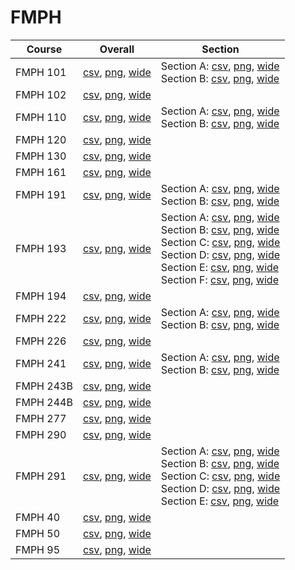 # FMPH

| Course | Overall | Section |
| ------ | ------- | ------- |
| FMPH 101 | [csv](https://github.com/UCSD-Historical-Enrollment-Data/2024Winter/blob/main/overall/FMPH%20101.csv), [png](https://raw.githubusercontent.com/UCSD-Historical-Enrollment-Data/2024Winter/main/plot_overall/FMPH%20101.png), [wide](https://raw.githubusercontent.com/UCSD-Historical-Enrollment-Data/2024Winter/main/plot_overall_wide/FMPH%20101.png) | Section A: [csv](https://github.com/UCSD-Historical-Enrollment-Data/2024Winter/blob/main/section/FMPH%20101_A.csv), [png](https://raw.githubusercontent.com/UCSD-Historical-Enrollment-Data/2024Winter/main/plot_section/FMPH%20101_A.png), [wide](https://raw.githubusercontent.com/UCSD-Historical-Enrollment-Data/2024Winter/main/plot_section_wide/FMPH%20101_A.png)<br>Section B: [csv](https://github.com/UCSD-Historical-Enrollment-Data/2024Winter/blob/main/section/FMPH%20101_B.csv), [png](https://raw.githubusercontent.com/UCSD-Historical-Enrollment-Data/2024Winter/main/plot_section/FMPH%20101_B.png), [wide](https://raw.githubusercontent.com/UCSD-Historical-Enrollment-Data/2024Winter/main/plot_section_wide/FMPH%20101_B.png) |
| FMPH 102 | [csv](https://github.com/UCSD-Historical-Enrollment-Data/2024Winter/blob/main/overall/FMPH%20102.csv), [png](https://raw.githubusercontent.com/UCSD-Historical-Enrollment-Data/2024Winter/main/plot_overall/FMPH%20102.png), [wide](https://raw.githubusercontent.com/UCSD-Historical-Enrollment-Data/2024Winter/main/plot_overall_wide/FMPH%20102.png) |  |
| FMPH 110 | [csv](https://github.com/UCSD-Historical-Enrollment-Data/2024Winter/blob/main/overall/FMPH%20110.csv), [png](https://raw.githubusercontent.com/UCSD-Historical-Enrollment-Data/2024Winter/main/plot_overall/FMPH%20110.png), [wide](https://raw.githubusercontent.com/UCSD-Historical-Enrollment-Data/2024Winter/main/plot_overall_wide/FMPH%20110.png) | Section A: [csv](https://github.com/UCSD-Historical-Enrollment-Data/2024Winter/blob/main/section/FMPH%20110_A.csv), [png](https://raw.githubusercontent.com/UCSD-Historical-Enrollment-Data/2024Winter/main/plot_section/FMPH%20110_A.png), [wide](https://raw.githubusercontent.com/UCSD-Historical-Enrollment-Data/2024Winter/main/plot_section_wide/FMPH%20110_A.png)<br>Section B: [csv](https://github.com/UCSD-Historical-Enrollment-Data/2024Winter/blob/main/section/FMPH%20110_B.csv), [png](https://raw.githubusercontent.com/UCSD-Historical-Enrollment-Data/2024Winter/main/plot_section/FMPH%20110_B.png), [wide](https://raw.githubusercontent.com/UCSD-Historical-Enrollment-Data/2024Winter/main/plot_section_wide/FMPH%20110_B.png) |
| FMPH 120 | [csv](https://github.com/UCSD-Historical-Enrollment-Data/2024Winter/blob/main/overall/FMPH%20120.csv), [png](https://raw.githubusercontent.com/UCSD-Historical-Enrollment-Data/2024Winter/main/plot_overall/FMPH%20120.png), [wide](https://raw.githubusercontent.com/UCSD-Historical-Enrollment-Data/2024Winter/main/plot_overall_wide/FMPH%20120.png) |  |
| FMPH 130 | [csv](https://github.com/UCSD-Historical-Enrollment-Data/2024Winter/blob/main/overall/FMPH%20130.csv), [png](https://raw.githubusercontent.com/UCSD-Historical-Enrollment-Data/2024Winter/main/plot_overall/FMPH%20130.png), [wide](https://raw.githubusercontent.com/UCSD-Historical-Enrollment-Data/2024Winter/main/plot_overall_wide/FMPH%20130.png) |  |
| FMPH 161 | [csv](https://github.com/UCSD-Historical-Enrollment-Data/2024Winter/blob/main/overall/FMPH%20161.csv), [png](https://raw.githubusercontent.com/UCSD-Historical-Enrollment-Data/2024Winter/main/plot_overall/FMPH%20161.png), [wide](https://raw.githubusercontent.com/UCSD-Historical-Enrollment-Data/2024Winter/main/plot_overall_wide/FMPH%20161.png) |  |
| FMPH 191 | [csv](https://github.com/UCSD-Historical-Enrollment-Data/2024Winter/blob/main/overall/FMPH%20191.csv), [png](https://raw.githubusercontent.com/UCSD-Historical-Enrollment-Data/2024Winter/main/plot_overall/FMPH%20191.png), [wide](https://raw.githubusercontent.com/UCSD-Historical-Enrollment-Data/2024Winter/main/plot_overall_wide/FMPH%20191.png) | Section A: [csv](https://github.com/UCSD-Historical-Enrollment-Data/2024Winter/blob/main/section/FMPH%20191_A.csv), [png](https://raw.githubusercontent.com/UCSD-Historical-Enrollment-Data/2024Winter/main/plot_section/FMPH%20191_A.png), [wide](https://raw.githubusercontent.com/UCSD-Historical-Enrollment-Data/2024Winter/main/plot_section_wide/FMPH%20191_A.png)<br>Section B: [csv](https://github.com/UCSD-Historical-Enrollment-Data/2024Winter/blob/main/section/FMPH%20191_B.csv), [png](https://raw.githubusercontent.com/UCSD-Historical-Enrollment-Data/2024Winter/main/plot_section/FMPH%20191_B.png), [wide](https://raw.githubusercontent.com/UCSD-Historical-Enrollment-Data/2024Winter/main/plot_section_wide/FMPH%20191_B.png) |
| FMPH 193 | [csv](https://github.com/UCSD-Historical-Enrollment-Data/2024Winter/blob/main/overall/FMPH%20193.csv), [png](https://raw.githubusercontent.com/UCSD-Historical-Enrollment-Data/2024Winter/main/plot_overall/FMPH%20193.png), [wide](https://raw.githubusercontent.com/UCSD-Historical-Enrollment-Data/2024Winter/main/plot_overall_wide/FMPH%20193.png) | Section A: [csv](https://github.com/UCSD-Historical-Enrollment-Data/2024Winter/blob/main/section/FMPH%20193_A.csv), [png](https://raw.githubusercontent.com/UCSD-Historical-Enrollment-Data/2024Winter/main/plot_section/FMPH%20193_A.png), [wide](https://raw.githubusercontent.com/UCSD-Historical-Enrollment-Data/2024Winter/main/plot_section_wide/FMPH%20193_A.png)<br>Section B: [csv](https://github.com/UCSD-Historical-Enrollment-Data/2024Winter/blob/main/section/FMPH%20193_B.csv), [png](https://raw.githubusercontent.com/UCSD-Historical-Enrollment-Data/2024Winter/main/plot_section/FMPH%20193_B.png), [wide](https://raw.githubusercontent.com/UCSD-Historical-Enrollment-Data/2024Winter/main/plot_section_wide/FMPH%20193_B.png)<br>Section C: [csv](https://github.com/UCSD-Historical-Enrollment-Data/2024Winter/blob/main/section/FMPH%20193_C.csv), [png](https://raw.githubusercontent.com/UCSD-Historical-Enrollment-Data/2024Winter/main/plot_section/FMPH%20193_C.png), [wide](https://raw.githubusercontent.com/UCSD-Historical-Enrollment-Data/2024Winter/main/plot_section_wide/FMPH%20193_C.png)<br>Section D: [csv](https://github.com/UCSD-Historical-Enrollment-Data/2024Winter/blob/main/section/FMPH%20193_D.csv), [png](https://raw.githubusercontent.com/UCSD-Historical-Enrollment-Data/2024Winter/main/plot_section/FMPH%20193_D.png), [wide](https://raw.githubusercontent.com/UCSD-Historical-Enrollment-Data/2024Winter/main/plot_section_wide/FMPH%20193_D.png)<br>Section E: [csv](https://github.com/UCSD-Historical-Enrollment-Data/2024Winter/blob/main/section/FMPH%20193_E.csv), [png](https://raw.githubusercontent.com/UCSD-Historical-Enrollment-Data/2024Winter/main/plot_section/FMPH%20193_E.png), [wide](https://raw.githubusercontent.com/UCSD-Historical-Enrollment-Data/2024Winter/main/plot_section_wide/FMPH%20193_E.png)<br>Section F: [csv](https://github.com/UCSD-Historical-Enrollment-Data/2024Winter/blob/main/section/FMPH%20193_F.csv), [png](https://raw.githubusercontent.com/UCSD-Historical-Enrollment-Data/2024Winter/main/plot_section/FMPH%20193_F.png), [wide](https://raw.githubusercontent.com/UCSD-Historical-Enrollment-Data/2024Winter/main/plot_section_wide/FMPH%20193_F.png) |
| FMPH 194 | [csv](https://github.com/UCSD-Historical-Enrollment-Data/2024Winter/blob/main/overall/FMPH%20194.csv), [png](https://raw.githubusercontent.com/UCSD-Historical-Enrollment-Data/2024Winter/main/plot_overall/FMPH%20194.png), [wide](https://raw.githubusercontent.com/UCSD-Historical-Enrollment-Data/2024Winter/main/plot_overall_wide/FMPH%20194.png) |  |
| FMPH 222 | [csv](https://github.com/UCSD-Historical-Enrollment-Data/2024Winter/blob/main/overall/FMPH%20222.csv), [png](https://raw.githubusercontent.com/UCSD-Historical-Enrollment-Data/2024Winter/main/plot_overall/FMPH%20222.png), [wide](https://raw.githubusercontent.com/UCSD-Historical-Enrollment-Data/2024Winter/main/plot_overall_wide/FMPH%20222.png) | Section A: [csv](https://github.com/UCSD-Historical-Enrollment-Data/2024Winter/blob/main/section/FMPH%20222_A.csv), [png](https://raw.githubusercontent.com/UCSD-Historical-Enrollment-Data/2024Winter/main/plot_section/FMPH%20222_A.png), [wide](https://raw.githubusercontent.com/UCSD-Historical-Enrollment-Data/2024Winter/main/plot_section_wide/FMPH%20222_A.png)<br>Section B: [csv](https://github.com/UCSD-Historical-Enrollment-Data/2024Winter/blob/main/section/FMPH%20222_B.csv), [png](https://raw.githubusercontent.com/UCSD-Historical-Enrollment-Data/2024Winter/main/plot_section/FMPH%20222_B.png), [wide](https://raw.githubusercontent.com/UCSD-Historical-Enrollment-Data/2024Winter/main/plot_section_wide/FMPH%20222_B.png) |
| FMPH 226 | [csv](https://github.com/UCSD-Historical-Enrollment-Data/2024Winter/blob/main/overall/FMPH%20226.csv), [png](https://raw.githubusercontent.com/UCSD-Historical-Enrollment-Data/2024Winter/main/plot_overall/FMPH%20226.png), [wide](https://raw.githubusercontent.com/UCSD-Historical-Enrollment-Data/2024Winter/main/plot_overall_wide/FMPH%20226.png) |  |
| FMPH 241 | [csv](https://github.com/UCSD-Historical-Enrollment-Data/2024Winter/blob/main/overall/FMPH%20241.csv), [png](https://raw.githubusercontent.com/UCSD-Historical-Enrollment-Data/2024Winter/main/plot_overall/FMPH%20241.png), [wide](https://raw.githubusercontent.com/UCSD-Historical-Enrollment-Data/2024Winter/main/plot_overall_wide/FMPH%20241.png) | Section A: [csv](https://github.com/UCSD-Historical-Enrollment-Data/2024Winter/blob/main/section/FMPH%20241_A.csv), [png](https://raw.githubusercontent.com/UCSD-Historical-Enrollment-Data/2024Winter/main/plot_section/FMPH%20241_A.png), [wide](https://raw.githubusercontent.com/UCSD-Historical-Enrollment-Data/2024Winter/main/plot_section_wide/FMPH%20241_A.png)<br>Section B: [csv](https://github.com/UCSD-Historical-Enrollment-Data/2024Winter/blob/main/section/FMPH%20241_B.csv), [png](https://raw.githubusercontent.com/UCSD-Historical-Enrollment-Data/2024Winter/main/plot_section/FMPH%20241_B.png), [wide](https://raw.githubusercontent.com/UCSD-Historical-Enrollment-Data/2024Winter/main/plot_section_wide/FMPH%20241_B.png) |
| FMPH 243B | [csv](https://github.com/UCSD-Historical-Enrollment-Data/2024Winter/blob/main/overall/FMPH%20243B.csv), [png](https://raw.githubusercontent.com/UCSD-Historical-Enrollment-Data/2024Winter/main/plot_overall/FMPH%20243B.png), [wide](https://raw.githubusercontent.com/UCSD-Historical-Enrollment-Data/2024Winter/main/plot_overall_wide/FMPH%20243B.png) |  |
| FMPH 244B | [csv](https://github.com/UCSD-Historical-Enrollment-Data/2024Winter/blob/main/overall/FMPH%20244B.csv), [png](https://raw.githubusercontent.com/UCSD-Historical-Enrollment-Data/2024Winter/main/plot_overall/FMPH%20244B.png), [wide](https://raw.githubusercontent.com/UCSD-Historical-Enrollment-Data/2024Winter/main/plot_overall_wide/FMPH%20244B.png) |  |
| FMPH 277 | [csv](https://github.com/UCSD-Historical-Enrollment-Data/2024Winter/blob/main/overall/FMPH%20277.csv), [png](https://raw.githubusercontent.com/UCSD-Historical-Enrollment-Data/2024Winter/main/plot_overall/FMPH%20277.png), [wide](https://raw.githubusercontent.com/UCSD-Historical-Enrollment-Data/2024Winter/main/plot_overall_wide/FMPH%20277.png) |  |
| FMPH 290 | [csv](https://github.com/UCSD-Historical-Enrollment-Data/2024Winter/blob/main/overall/FMPH%20290.csv), [png](https://raw.githubusercontent.com/UCSD-Historical-Enrollment-Data/2024Winter/main/plot_overall/FMPH%20290.png), [wide](https://raw.githubusercontent.com/UCSD-Historical-Enrollment-Data/2024Winter/main/plot_overall_wide/FMPH%20290.png) |  |
| FMPH 291 | [csv](https://github.com/UCSD-Historical-Enrollment-Data/2024Winter/blob/main/overall/FMPH%20291.csv), [png](https://raw.githubusercontent.com/UCSD-Historical-Enrollment-Data/2024Winter/main/plot_overall/FMPH%20291.png), [wide](https://raw.githubusercontent.com/UCSD-Historical-Enrollment-Data/2024Winter/main/plot_overall_wide/FMPH%20291.png) | Section A: [csv](https://github.com/UCSD-Historical-Enrollment-Data/2024Winter/blob/main/section/FMPH%20291_A.csv), [png](https://raw.githubusercontent.com/UCSD-Historical-Enrollment-Data/2024Winter/main/plot_section/FMPH%20291_A.png), [wide](https://raw.githubusercontent.com/UCSD-Historical-Enrollment-Data/2024Winter/main/plot_section_wide/FMPH%20291_A.png)<br>Section B: [csv](https://github.com/UCSD-Historical-Enrollment-Data/2024Winter/blob/main/section/FMPH%20291_B.csv), [png](https://raw.githubusercontent.com/UCSD-Historical-Enrollment-Data/2024Winter/main/plot_section/FMPH%20291_B.png), [wide](https://raw.githubusercontent.com/UCSD-Historical-Enrollment-Data/2024Winter/main/plot_section_wide/FMPH%20291_B.png)<br>Section C: [csv](https://github.com/UCSD-Historical-Enrollment-Data/2024Winter/blob/main/section/FMPH%20291_C.csv), [png](https://raw.githubusercontent.com/UCSD-Historical-Enrollment-Data/2024Winter/main/plot_section/FMPH%20291_C.png), [wide](https://raw.githubusercontent.com/UCSD-Historical-Enrollment-Data/2024Winter/main/plot_section_wide/FMPH%20291_C.png)<br>Section D: [csv](https://github.com/UCSD-Historical-Enrollment-Data/2024Winter/blob/main/section/FMPH%20291_D.csv), [png](https://raw.githubusercontent.com/UCSD-Historical-Enrollment-Data/2024Winter/main/plot_section/FMPH%20291_D.png), [wide](https://raw.githubusercontent.com/UCSD-Historical-Enrollment-Data/2024Winter/main/plot_section_wide/FMPH%20291_D.png)<br>Section E: [csv](https://github.com/UCSD-Historical-Enrollment-Data/2024Winter/blob/main/section/FMPH%20291_E.csv), [png](https://raw.githubusercontent.com/UCSD-Historical-Enrollment-Data/2024Winter/main/plot_section/FMPH%20291_E.png), [wide](https://raw.githubusercontent.com/UCSD-Historical-Enrollment-Data/2024Winter/main/plot_section_wide/FMPH%20291_E.png) |
| FMPH 40 | [csv](https://github.com/UCSD-Historical-Enrollment-Data/2024Winter/blob/main/overall/FMPH%2040.csv), [png](https://raw.githubusercontent.com/UCSD-Historical-Enrollment-Data/2024Winter/main/plot_overall/FMPH%2040.png), [wide](https://raw.githubusercontent.com/UCSD-Historical-Enrollment-Data/2024Winter/main/plot_overall_wide/FMPH%2040.png) |  |
| FMPH 50 | [csv](https://github.com/UCSD-Historical-Enrollment-Data/2024Winter/blob/main/overall/FMPH%2050.csv), [png](https://raw.githubusercontent.com/UCSD-Historical-Enrollment-Data/2024Winter/main/plot_overall/FMPH%2050.png), [wide](https://raw.githubusercontent.com/UCSD-Historical-Enrollment-Data/2024Winter/main/plot_overall_wide/FMPH%2050.png) |  |
| FMPH 95 | [csv](https://github.com/UCSD-Historical-Enrollment-Data/2024Winter/blob/main/overall/FMPH%2095.csv), [png](https://raw.githubusercontent.com/UCSD-Historical-Enrollment-Data/2024Winter/main/plot_overall/FMPH%2095.png), [wide](https://raw.githubusercontent.com/UCSD-Historical-Enrollment-Data/2024Winter/main/plot_overall_wide/FMPH%2095.png) |  |

